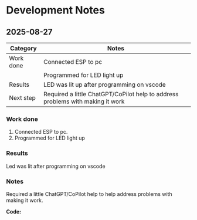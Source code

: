 # Development Notes

## 2025-08-27
| Category  | Notes |
|-----------|-------|
| Work done |Connected ESP to pc|
            |Programmed for LED light up|
| Results   |LED was lit up after programming on vscode|
| Next step |Required a little ChatGPT/CoPilot help to address problems with making it work|

### Work done
1. Connected ESP to pc.
2. Programmed for LED light up

### Results
Led was lit after programming on vscode

### Notes
Required a little ChatGPT/CoPilot help to help address problems with making it work.

**Code:** 
